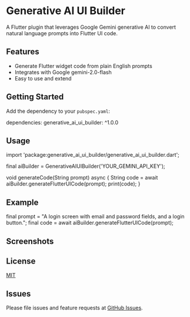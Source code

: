 # Generative AI UI Builder

A Flutter plugin that leverages Google Gemini generative AI to convert natural language prompts into Flutter UI code.

## Features

- Generate Flutter widget code from plain English prompts
- Integrates with Google gemini-2.0-flash
- Easy to use and extend

## Getting Started

Add the dependency to your `pubspec.yaml`:

dependencies:
generative_ai_ui_builder: ^1.0.0


## Usage

import 'package:generative_ai_ui_builder/generative_ai_ui_builder.dart';

final aiBuilder = GenerativeAIUIBuilder('YOUR_GEMINI_API_KEY');

void generateCode(String prompt) async {
String code = await aiBuilder.generateFlutterUICode(prompt);
print(code);
}

## Example

final prompt = "A login screen with email and password fields, and a login button.";
final code = await aiBuilder.generateFlutterUICode(prompt);
 

## Screenshots

<!-- ![Prompt Input Screenshot](screenshots/prompt_input.png)
![Generated Code Screenshot](screenshots/generated_code.png) -->

## License

[MIT](LICENSE)

## Issues

Please file issues and feature requests at [GitHub Issues](https://github.com/workwebzie/easy_ui/issues).